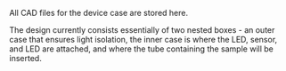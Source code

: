 All CAD files for the device case are stored here.

The design currently consists essentially of two nested boxes - an outer case that ensures light isolation, the inner case is where the LED, sensor, and LED are attached, and where the tube containing the sample will be inserted.
